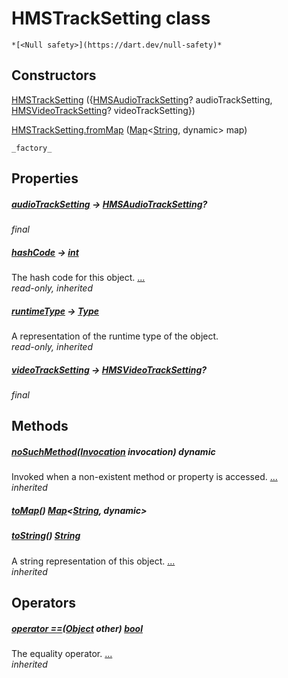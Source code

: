 


# HMSTrackSetting class






    *[<Null safety>](https://dart.dev/null-safety)*






## Constructors

[HMSTrackSetting](../model_hms_track_setting/HMSTrackSetting/HMSTrackSetting.md) ({[HMSAudioTrackSetting](../model_hms_audio_track_setting/HMSAudioTrackSetting-class.md)? audioTrackSetting, [HMSVideoTrackSetting](../model_hms_video_track_setting/HMSVideoTrackSetting-class.md)? videoTrackSetting})

    

[HMSTrackSetting.fromMap](../model_hms_track_setting/HMSTrackSetting/HMSTrackSetting.fromMap.md) ([Map](https://api.flutter.dev/flutter/dart-core/Map-class.html)&lt;[String](https://api.flutter.dev/flutter/dart-core/String-class.html), dynamic> map)

    _factory_


## Properties

##### [audioTrackSetting](../model_hms_track_setting/HMSTrackSetting/audioTrackSetting.md) &#8594; [HMSAudioTrackSetting](../model_hms_audio_track_setting/HMSAudioTrackSetting-class.md)?



   
_final_



##### [hashCode](https://api.flutter.dev/flutter/dart-core/Object/hashCode.html) &#8594; [int](https://api.flutter.dev/flutter/dart-core/int-class.html)



The hash code for this object. [...](https://api.flutter.dev/flutter/dart-core/Object/hashCode.html)  
_read-only, inherited_



##### [runtimeType](https://api.flutter.dev/flutter/dart-core/Object/runtimeType.html) &#8594; [Type](https://api.flutter.dev/flutter/dart-core/Type-class.html)



A representation of the runtime type of the object.   
_read-only, inherited_



##### [videoTrackSetting](../model_hms_track_setting/HMSTrackSetting/videoTrackSetting.md) &#8594; [HMSVideoTrackSetting](../model_hms_video_track_setting/HMSVideoTrackSetting-class.md)?



   
_final_




## Methods

##### [noSuchMethod](https://api.flutter.dev/flutter/dart-core/Object/noSuchMethod.html)([Invocation](https://api.flutter.dev/flutter/dart-core/Invocation-class.html) invocation) dynamic



Invoked when a non-existent method or property is accessed. [...](https://api.flutter.dev/flutter/dart-core/Object/noSuchMethod.html)  
_inherited_



##### [toMap](../model_hms_track_setting/HMSTrackSetting/toMap.md)() [Map](https://api.flutter.dev/flutter/dart-core/Map-class.html)&lt;[String](https://api.flutter.dev/flutter/dart-core/String-class.html), dynamic>



   




##### [toString](https://api.flutter.dev/flutter/dart-core/Object/toString.html)() [String](https://api.flutter.dev/flutter/dart-core/String-class.html)



A string representation of this object. [...](https://api.flutter.dev/flutter/dart-core/Object/toString.html)  
_inherited_




## Operators

##### [operator ==](https://api.flutter.dev/flutter/dart-core/Object/operator_equals.html)([Object](https://api.flutter.dev/flutter/dart-core/Object-class.html) other) [bool](https://api.flutter.dev/flutter/dart-core/bool-class.html)



The equality operator. [...](https://api.flutter.dev/flutter/dart-core/Object/operator_equals.html)  
_inherited_











